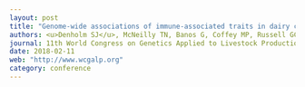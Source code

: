 ```yaml
---
layout: post
title: "Genome-wide associations of immune-associated traits in dairy cows"
authors: <u>Denholm SJ</u>, McNeilly TN, Banos G, Coffey MP, Russell GC, bagnall A, Mitchell MC, Wall E
journal: 11th World Congress on Genetics Applied to Livestock Production (WCGALP). 11th - 16th Feb 2018, Auckland, New Zeland
date: 2018-02-11
web: "http://www.wcgalp.org"
category: conference
---
```

